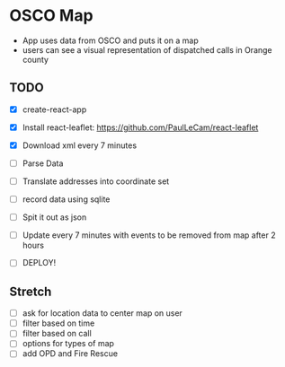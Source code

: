 # OSCO Map

* App uses data from OSCO and puts it on a map
* users can see a visual representation of dispatched calls in Orange county

## TODO

* [x] create-react-app
* [x] Install react-leaflet: https://github.com/PaulLeCam/react-leaflet
* [x] Download xml every 7 minutes
* [ ] Parse Data
* [ ] Translate addresses into coordinate set
* [ ] record data using sqlite
* [ ] Spit it out as json
* [ ] Update every 7 minutes with events to be removed from map after 2 hours
* [ ] DEPLOY!


## Stretch
* [ ] ask for location data to center map on user
* [ ] filter based on time
* [ ] filter based on call
* [ ] options for types of map
* [ ] add OPD and Fire Rescue

